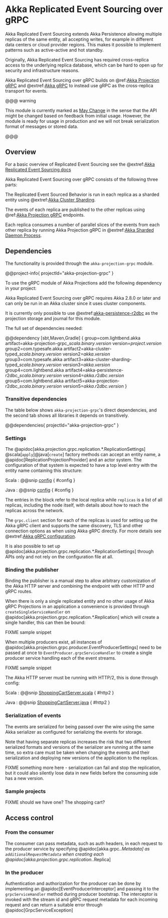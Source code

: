 # Akka Replicated Event Sourcing over gRPC

Akka Replicated Event Sourcing extends Akka Persistence allowing multiple replicas of the same entity, all accepting
writes, for example in different data centers or cloud provider regions. This makes it possible to implement patterns 
such as active-active and hot standby. 

Originally, Akka Replicated Event Sourcing has required cross-replica access to the underlying replica database, which
can be hard to open up for security and infrastructure reasons.

Akka Replicated Event Sourcing over gRPC builds on @ref:[Akka Projection gRPC](grpc.md) and @extref:[Akka gRPC](akka-grpc:index.html) to instead use gRPC as the cross-replica transport for events.

@@@ warning

This module is currently marked as [May Change](https://doc.akka.io/docs/akka/current/common/may-change.html)
in the sense that the API might be changed based on feedback from initial usage.
However, the module is ready for usage in production and we will not break serialization format of
messages or stored data.

@@@

## Overview

For a basic overview of Replicated Event Sourcing see the @extref:[Akka Replicated Event Sourcing docs](akka:typed/replicated-eventsourcing.html)

Akka Replicated Event Sourcing over gRPC consists of the following three parts:

The Replicated Event Sourced Behavior is run in each replica as a sharded entity using @extref:[Akka Cluster Sharding](akka:typed/cluster-sharding.html).

The events of each replica are published to the other replicas using @ref:[Akka Projection gRPC](grpc.md) endpoints.

Each replica consumes a number of parallel slices of the events from each other replica by running Akka Projection gRPC
in @extref:[Akka Sharded Daemon Process](akka:typed/cluster-sharded-daemon-process.html).



## Dependencies

The functionality is provided through the `akka-projection-grpc` module.

@@project-info{ projectId="akka-projection-grpc" }

To use the gRPC module of Akka Projections add the following dependency in your project:

Akka Replicated Event Sourcing over gRPC requires Akka 2.8.0 or later and can only be run in an Akka cluster since it uses cluster components.

It is currently only possible to use @extref:[akka-persistence-r2dbc](akka-persistence-r2dbc:projection.html) as the
projection storage and journal for this module.

The full set of dependencies needed:

@@dependency [sbt,Maven,Gradle] {
group=com.lightbend.akka
artifact=akka-projection-grpc_$scala.binary.version$
version=$project.version$
group2=com.typesafe.akka
artifact2=akka-cluster-typed_$scala.binary.version$
version2=$akka.version$
group3=com.typesafe.akka
artifact3=akka-cluster-sharding-typed_$scala.binary.version$
version3=$akka.version$
group4=com.lightbend.akka
artifact4=akka-persistence-r2dbc_$scala.binary.version$
version4=$akka.r2dbc.version$
group5=com.lightbend.akka
artifact5=akka-projection-r2dbc_$scala.binary.version$
version5=$akka.r2dbc.version$
}

### Transitive dependencies

The table below shows `akka-projection-grpc`'s direct dependencies, and the second tab shows all libraries it depends on transitively.

@@dependencies{ projectId="akka-projection-grpc" }



### Settings

The @apidoc[akka.projection.grpc.replication.*.ReplicationSettings] @scala[`apply`]@java[`create`] factory methods can 
accept an entity name, a @apidoc[ReplicationProjectionProvider] and an actor system. The configuration of that system
is expected to have a top level entry with the entity name containing this structure:

Scala
:  @@snip [config](/akka-projection-grpc/src/test/scala/akka/projection/grpc/replication/ReplicationSettingsSpec.scala) { #config }

Java
:  @@snip [config](/akka-projection-grpc/src/test/scala/akka/projection/grpc/replication/ReplicationSettingsSpec.scala) { #config }

The entries in the block refer to the local replica while `replicas` is a list of all replicas, including the node itself, 
with details about how to reach the replicas across the network. 

The `grpc.client` section for each of the replicas is used for setting up the Akka gRPC client and supports the same discovery, TLS
and other connection options as when using Akka gRPC directly. For more details see @extref:[Akka gRPC configuration](akka-grpc:client/configuration.html#by-configuration).

It is also possible to set up @apidoc[akka.projection.grpc.replication.*.ReplicationSettings] through APIs only and not rely
on the configuration file at all.

### Binding the publisher

Binding the publisher is a manual step to allow arbitrary customization of the Akka HTTP server and combining the endpoint
with other HTTP and gRPC routes.

When there is only a single replicated entity and no other usage of Akka gRPC Projections in an application a
convenience is provided through `createSingleServiceHandler` on @apidoc[akka.projection.grpc.replication.*.Replication] which
will create a single handler, this can then be bound:

FIXME sample snippet

When multiple producers exist, all instances of @apidoc[akka.projection.grpc.producer.EventProducerSettings] need to
be passed at once to `EventProducer.grpcServiceHandler` to create a single producer service handling each of the event
streams.

FIXME sample snippet

The Akka HTTP server must be running with HTTP/2, this is done through config:

Scala
:  @@snip [ShoppingCartServer.scala](/samples/grpc/shopping-cart-service-scala/src/main/resources/grpc.conf) { #http2 }

Java
:  @@snip [ShoppingCartServer.java](/samples/grpc/shopping-cart-service-java/src/main/resources/grpc.conf) { #http2 }

### Serialization of events

The events are serialized for being passed over the wire using the same Akka serializer as configured for serializing
the events for storage. 

Note that having separate replicas increases the risk that two different serialized formats and versions of the serializer
are running at the same time, so extra care must be taken when changing the events and their serialization and deploying
new versions of the application to the replicas.

FIXME something more here - serialization can fail and stop the replication, but it could also silently lose data in new fields
before the consuming side has a new version.

### Sample projects

FIXME should we have one? The shopping cart?

## Access control

### From the consumer

The consumer can pass metadata, such as auth headers, in each request to the producer service by specifying @apidoc[akka.grpc.*.Metadata] as `additionalRequestMetadata` when creating each @apidoc[akka.projection.grpc.replication.*.Replica]

### In the producer

Authentication and authorization for the producer can be done by implementing an @apidoc[EventProducerInterceptor] and passing
it to the `grpcServiceHandler` method during producer bootstrap. The interceptor is invoked with the stream id and
gRPC request metadata for each incoming request and can return a suitable error through @apidoc[GrpcServiceException]